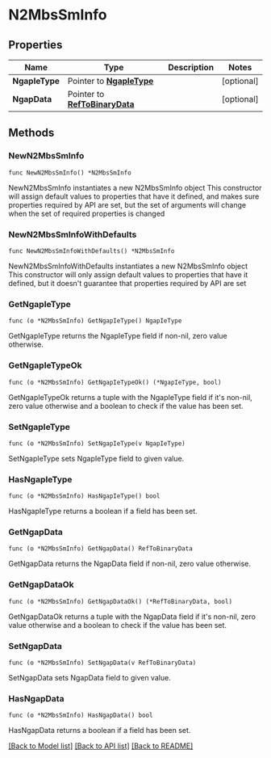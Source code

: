 # N2MbsSmInfo

## Properties

Name | Type | Description | Notes
------------ | ------------- | ------------- | -------------
**NgapIeType** | Pointer to [**NgapIeType**](NgapIeType.md) |  | [optional] 
**NgapData** | Pointer to [**RefToBinaryData**](RefToBinaryData.md) |  | [optional] 

## Methods

### NewN2MbsSmInfo

`func NewN2MbsSmInfo() *N2MbsSmInfo`

NewN2MbsSmInfo instantiates a new N2MbsSmInfo object
This constructor will assign default values to properties that have it defined,
and makes sure properties required by API are set, but the set of arguments
will change when the set of required properties is changed

### NewN2MbsSmInfoWithDefaults

`func NewN2MbsSmInfoWithDefaults() *N2MbsSmInfo`

NewN2MbsSmInfoWithDefaults instantiates a new N2MbsSmInfo object
This constructor will only assign default values to properties that have it defined,
but it doesn't guarantee that properties required by API are set

### GetNgapIeType

`func (o *N2MbsSmInfo) GetNgapIeType() NgapIeType`

GetNgapIeType returns the NgapIeType field if non-nil, zero value otherwise.

### GetNgapIeTypeOk

`func (o *N2MbsSmInfo) GetNgapIeTypeOk() (*NgapIeType, bool)`

GetNgapIeTypeOk returns a tuple with the NgapIeType field if it's non-nil, zero value otherwise
and a boolean to check if the value has been set.

### SetNgapIeType

`func (o *N2MbsSmInfo) SetNgapIeType(v NgapIeType)`

SetNgapIeType sets NgapIeType field to given value.

### HasNgapIeType

`func (o *N2MbsSmInfo) HasNgapIeType() bool`

HasNgapIeType returns a boolean if a field has been set.

### GetNgapData

`func (o *N2MbsSmInfo) GetNgapData() RefToBinaryData`

GetNgapData returns the NgapData field if non-nil, zero value otherwise.

### GetNgapDataOk

`func (o *N2MbsSmInfo) GetNgapDataOk() (*RefToBinaryData, bool)`

GetNgapDataOk returns a tuple with the NgapData field if it's non-nil, zero value otherwise
and a boolean to check if the value has been set.

### SetNgapData

`func (o *N2MbsSmInfo) SetNgapData(v RefToBinaryData)`

SetNgapData sets NgapData field to given value.

### HasNgapData

`func (o *N2MbsSmInfo) HasNgapData() bool`

HasNgapData returns a boolean if a field has been set.


[[Back to Model list]](../README.md#documentation-for-models) [[Back to API list]](../README.md#documentation-for-api-endpoints) [[Back to README]](../README.md)


